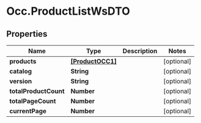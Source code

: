 # Occ.ProductListWsDTO

## Properties
Name | Type | Description | Notes
------------ | ------------- | ------------- | -------------
**products** | [**[ProductOCC1]**](ProductOCC1.md) |  | [optional] 
**catalog** | **String** |  | [optional] 
**version** | **String** |  | [optional] 
**totalProductCount** | **Number** |  | [optional] 
**totalPageCount** | **Number** |  | [optional] 
**currentPage** | **Number** |  | [optional] 


